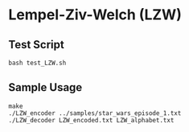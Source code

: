 Lempel-Ziv-Welch (LZW)
===============

Test Script
----------
```
bash test_LZW.sh 
```

Sample Usage
----------
```
make
./LZW_encoder ../samples/star_wars_episode_1.txt
./LZW_decoder LZW_encoded.txt LZW_alphabet.txt
```

